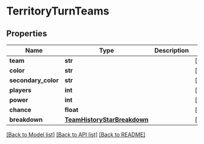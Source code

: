 # TerritoryTurnTeams

## Properties
Name | Type | Description | Notes
------------ | ------------- | ------------- | -------------
**team** | **str** |  | [optional] 
**color** | **str** |  | [optional] 
**secondary_color** | **str** |  | [optional] 
**players** | **int** |  | [optional] 
**power** | **int** |  | [optional] 
**chance** | **float** |  | [optional] 
**breakdown** | [**TeamHistoryStarBreakdown**](TeamHistoryStarBreakdown.md) |  | [optional] 

[[Back to Model list]](../README.md#documentation-for-models) [[Back to API list]](../README.md#documentation-for-api-endpoints) [[Back to README]](../README.md)


